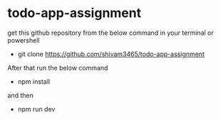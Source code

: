 # todo-app-assignment

get this github repository from the below command in your terminal or powershell

-   git clone https://github.com/shivam3465/todo-app-assignment

After that run the below command

-   npm install

and then

-   npm run dev

